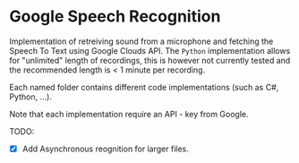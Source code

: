 # Google Speech Recognition
Implementation of retreiving sound from a microphone and fetching the Speech To Text using Google Clouds API.
The ```Python``` implementation allows for "unlimited" length of recordings, this is however not currently tested and the recommended length is < 1 minute per recording.

Each named folder contains different code implementations (such as C#, Python, ...).

Note that each implementation require an API - key from Google.

TODO:

* [x] Add Asynchronous reognition for larger files.